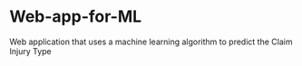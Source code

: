 # Web-app-for-ML
Web application that uses a machine learning algorithm to predict the Claim Injury Type
